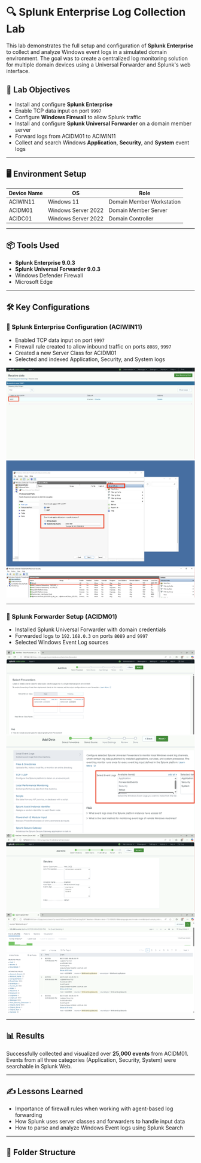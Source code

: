 # 🔍 Splunk Enterprise Log Collection Lab

This lab demonstrates the full setup and configuration of **Splunk Enterprise** to collect and analyze Windows event logs in a simulated domain environment. The goal was to create a centralized log monitoring solution for multiple domain devices using a Universal Forwarder and Splunk's web interface.

## 🧠 Lab Objectives

- Install and configure **Splunk Enterprise**
- Enable TCP data input on port `9997`
- Configure **Windows Firewall** to allow Splunk traffic
- Install and configure **Splunk Universal Forwarder** on a domain member server
- Forward logs from ACIDM01 to ACIWIN11
- Collect and search Windows **Application**, **Security**, and **System** event logs

---

## 🖥️ Environment Setup

| Device Name | OS                  | Role                      |
|-------------|---------------------|---------------------------|
| ACIWIN11    | Windows 11          | Domain Member Workstation            |
| ACIDM01     | Windows Server 2022 | Domain Member Server    |
| ACIDC01     | Windows Server 2022 | Domain Controller         |

---

## 📦 Tools Used

- **Splunk Enterprise 9.0.3**
- **Splunk Universal Forwarder 9.0.3**
- Windows Defender Firewall
- Microsoft Edge

---

## 🛠️ Key Configurations

### 🔹 Splunk Enterprise Configuration (ACIWIN11)

- Enabled TCP data input on port `9997`
- Firewall rule created to allow inbound traffic on ports `8089`, `9997`
- Created a new Server Class for ACIDM01
- Selected and indexed Application, Security, and System logs

![Port Config](./splunklogcollect1.png)
![Firewall Rules](./splunklogcollect2.png)
![Inbound Rule Added](./splunklogcollect3.png)

---

### 🔹 Splunk Forwarder Setup (ACIDM01)

- Installed Splunk Universal Forwarder with domain credentials
- Forwarded logs to `192.168.0.3` on ports `8089` and `9997`
- Selected Windows Event Log sources

![Select Forwarder](./splunklogcollect4.png)
![Event Log Source](./splunklogcollect5.png)
![Review Config](./splunklogcollect6.png)
![Log Search Results](./splunklogcollect7.png)

---

## 📊 Results

Successfully collected and visualized over **25,000 events** from ACIDM01. Events from all three categories (Application, Security, System) were searchable in Splunk Web.

---

## ✍️ Lessons Learned

- Importance of firewall rules when working with agent-based log forwarding
- How Splunk uses server classes and forwarders to handle input data
- How to parse and analyze Windows Event logs using Splunk Search

---

## 📁 Folder Structure

